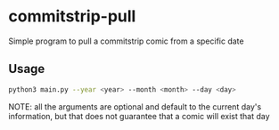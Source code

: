 # commitstrip-pull
Simple program to pull a commitstrip comic from a specific date

## Usage

```sh
python3 main.py --year <year> --month <month> --day <day>
```
NOTE: all the arguments are optional and default to the current day's information, but that does not guarantee that a comic will exist that day